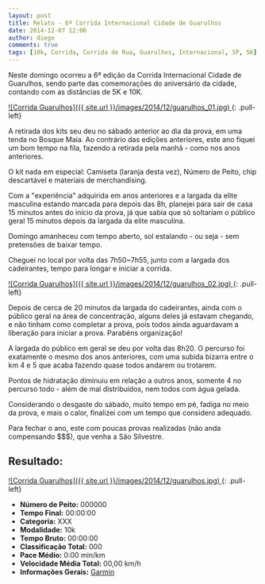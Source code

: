 ```yaml
---
layout: post
title: Relato - 6ª Corrida Internacional Cidade de Guarulhos
date: 2014-12-07 12:00
author: diego
comments: true
tags: [10k, Corrida, Corrida de Rua, Guarulhos, Internacional, SP, 5K]
---
```


Neste domingo ocorreu a 6ª edição da Corrida Internacional Cidade de Guarulhos, sendo parte das comemorações do aniversário da cidade, contando com as distâncias de 5K e 10K.

<a href="/images/2014/12/guarulhos_01_big.jpg">
![Corrida Guarulhos]({{ site.url }}/images/2014/12/guarulhos_01.jpg)
</a>
{: .pull-left}

A retirada dos kits seu deu no sábado anterior ao dia da prova, em uma tenda no Bosque Maia. Ao contrário das edições anteriores, este ano fiquei um bom tempo na fila, fazendo a retirada pela manhã - como nos anos anteriores. 

O kit nada em especial: Camiseta (laranja desta vez), Número de Peito, chip descartável e materiais de merchandising.

Com a "experiência" adquirida em anos anteriores e a largada da elite masculina estando marcada para depois das 8h, planejei para sair de casa 15 minutos antes do início da prova, já que sabia que só soltariam o público geral 15 minutos depois da largada da elite masculina.

Domingo amanheceu com tempo aberto, sol estalando - ou seja - sem pretensões de baixar tempo.

Cheguei no local por volta das 7h50~7h55, junto com a largada dos cadeirantes, tempo para longar e iniciar a corrida. 

<a href="/images/2014/12/guarulhos_02_big.jpg">
![Corrida Guarulhos]({{ site.url }}/images/2014/12/guarulhos_02.jpg)
</a>
{: .pull-left}

Depois de cerca de 20 minutos da largada do cadeirantes, ainda com o público geral na área de concentração, alguns deles já estavam chegando, e não tinham como completar a prova, pois todos ainda aguardavam a liberação para iniciar a prova. Parabéns organização!

A largada do público em geral se deu por volta das 8h20. O percurso foi exatamente o mesmo dos anos anteriores, com uma subida bizarra entre o km 4 e 5 que acaba fazendo quase todos andarem ou trotarem. 

Pontos de hidratação diminuiu em relação a outros anos, somente 4 no percurso todo - além de mal distribuídos, nem todos com água gelada.

Considerando o desgaste do sábado, muito tempo em pé, fadiga no meio da prova, e mais o calor, finalizei com um tempo que considero adequado.

Para fechar o ano, este com poucas provas realizadas (não anda compensando $$$), que venha a São Silvestre.

## Resultado:

<a href="/images/2014/12/guarulhos_big.jpg">
![Corrida Guarulhos]({{ site.url }}/images/2014/12/guarulhos.jpg)
</a>
{: .pull-left}

* **Número de Peito:** 000000
* **Tempo Final:** 00:00:00
* **Categoria:** XXX
* **Modalidade:** 10k
* **Tempo Bruto:** 00:00:00
* **Classificação Total:** 000
* **Pace Médio:** 0:00 min/km
* **Velocidade Média Total:** 00,00 km/h
* **Informações Gerais:** <a href="#">Garmin</a>

